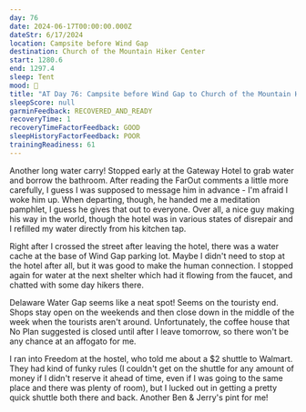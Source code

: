 ```yaml
---
day: 76
date: 2024-06-17T00:00:00.000Z
dateStr: 6/17/2024
location: Campsite before Wind Gap
destination: Church of the Mountain Hiker Center
start: 1280.6
end: 1297.4
sleep: Tent
mood: 🙂
title: "AT Day 76: Campsite before Wind Gap to Church of the Mountain Hiker Center"
sleepScore: null
garminFeedback: RECOVERED_AND_READY
recoveryTime: 1
recoveryTimeFactorFeedback: GOOD
sleepHistoryFactorFeedback: POOR
trainingReadiness: 61
---
```

Another long water carry! Stopped early at the Gateway Hotel to grab water and borrow the bathroom. After reading the FarOut comments a little more carefully, I guess I was supposed to message him in advance - I'm afraid I woke him up. When departing, though, he handed me a meditation pamphlet, I guess he gives that out to everyone. Over all, a nice guy making his way in the world, though the hotel was in various states of disrepair and I refilled my water directly from his kitchen tap.

Right after I crossed the street after leaving the hotel, there was a water cache at the base of Wind Gap parking lot. Maybe I didn't need to stop at the hotel after all, but it was good to make the human connection. I stopped again for water at the next shelter which had it flowing from the faucet, and chatted with some day hikers there.

Delaware Water Gap seems like a neat spot! Seems on the touristy end. Shops stay open on the weekends and then close down in the middle of the week when the tourists aren't around. Unfortunately, the coffee house that No Plan suggested is closed until after I leave tomorrow, so there won't be any chance at an affogato for me.

I ran into Freedom at the hostel, who told me about a $2 shuttle to Walmart. They had kind of funky rules (I couldn't get on the shuttle for any amount of money if I didn't reserve it ahead of time, even if I was going to the same place and there was plenty of room), but I lucked out in getting a pretty quick shuttle both there and back. Another Ben & Jerry's pint for me!

